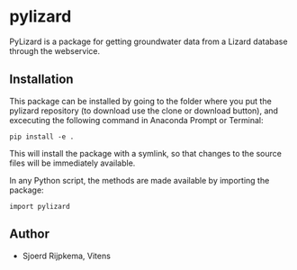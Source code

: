 # pylizard
PyLizard is a package for getting groundwater data from a Lizard database through the webservice.

## Installation
This package can be installed by going to the folder where you put the pylizard repository (to download use the clone or download button), and excecuting the following command in Anaconda Prompt or Terminal:

`pip install -e .`

This will install the package with a symlink, so that changes to the source files will be immediately available.

In any Python script, the methods are made available by importing the package:

`import pylizard`

## Author
- Sjoerd Rijpkema, Vitens